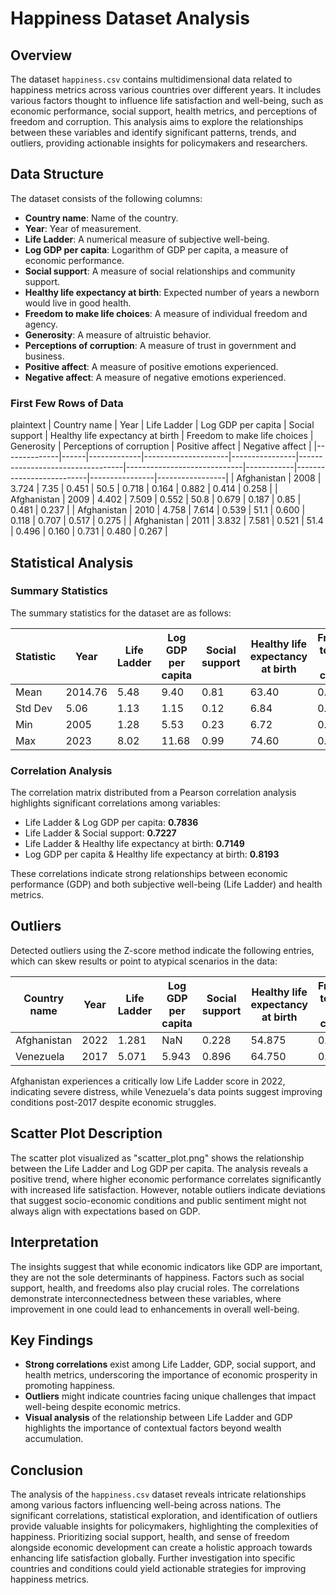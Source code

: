 # Happiness Dataset Analysis

## Overview
The dataset `happiness.csv` contains multidimensional data related to happiness metrics across various countries over different years. It includes various factors thought to influence life satisfaction and well-being, such as economic performance, social support, health metrics, and perceptions of freedom and corruption. This analysis aims to explore the relationships between these variables and identify significant patterns, trends, and outliers, providing actionable insights for policymakers and researchers.

## Data Structure
The dataset consists of the following columns:

- **Country name**: Name of the country.
- **Year**: Year of measurement.
- **Life Ladder**: A numerical measure of subjective well-being.
- **Log GDP per capita**: Logarithm of GDP per capita, a measure of economic performance.
- **Social support**: A measure of social relationships and community support.
- **Healthy life expectancy at birth**: Expected number of years a newborn would live in good health.
- **Freedom to make life choices**: A measure of individual freedom and agency.
- **Generosity**: A measure of altruistic behavior.
- **Perceptions of corruption**: A measure of trust in government and business.
- **Positive affect**: A measure of positive emotions experienced.
- **Negative affect**: A measure of negative emotions experienced.

### First Few Rows of Data
plaintext
| Country name | Year | Life Ladder | Log GDP per capita | Social support | Healthy life expectancy at birth | Freedom to make life choices | Generosity | Perceptions of corruption | Positive affect | Negative affect |
|--------------|------|-------------|---------------------|----------------|----------------------------------|-----------------------------|------------|--------------------------|----------------|-----------------|
| Afghanistan  | 2008 | 3.724       | 7.35                | 0.451          | 50.5                             | 0.718                       | 0.164      | 0.882                    | 0.414          | 0.258           |
| Afghanistan  | 2009 | 4.402       | 7.509               | 0.552          | 50.8                             | 0.679                       | 0.187      | 0.85                     | 0.481          | 0.237           |
| Afghanistan  | 2010 | 4.758       | 7.614               | 0.539          | 51.1                             | 0.600                       | 0.118      | 0.707                    | 0.517          | 0.275           |
| Afghanistan  | 2011 | 3.832       | 7.581               | 0.521          | 51.4                             | 0.496                       | 0.160      | 0.731                    | 0.480          | 0.267           |


## Statistical Analysis
### Summary Statistics

The summary statistics for the dataset are as follows:

| Statistic | Year       | Life Ladder | Log GDP per capita | Social support | Healthy life expectancy at birth | Freedom to make life choices | Generosity | Perceptions of corruption | Positive affect | Negative affect |
|-----------|------------|-------------|---------------------|----------------|----------------------------------|-----------------------------|------------|--------------------------|----------------|-----------------|
| Mean      | 2014.76    | 5.48        | 9.40                | 0.81           | 63.40                            | 0.75                        | 0.0001     | 0.74                     | 0.65           | 0.27            |
| Std Dev   | 5.06       | 1.13        | 1.15                | 0.12           | 6.84                             | 0.14                        | 0.16       | 0.18                     | 0.11           | 0.09            |
| Min       | 2005       | 1.28        | 5.53                | 0.23           | 6.72                             | 0.23                        | -0.34      | 0.04                     | 0.18           | 0.08            |
| Max       | 2023       | 8.02        | 11.68               | 0.99           | 74.60                            | 0.99                        | 0.70       | 0.98                     | 0.88           | 0.71            |

### Correlation Analysis
The correlation matrix distributed from a Pearson correlation analysis highlights significant correlations among variables:

- Life Ladder & Log GDP per capita: **0.7836**
- Life Ladder & Social support: **0.7227**
- Life Ladder & Healthy life expectancy at birth: **0.7149**
- Log GDP per capita & Healthy life expectancy at birth: **0.8193**
  
These correlations indicate strong relationships between economic performance (GDP) and both subjective well-being (Life Ladder) and health metrics.

## Outliers
Detected outliers using the Z-score method indicate the following entries, which can skew results or point to atypical scenarios in the data:

| Country name | Year | Life Ladder | Log GDP per capita | Social support | Healthy life expectancy at birth | Freedom to make life choices | Generosity | Perceptions of corruption | Positive affect | Negative affect |
|--------------|------|-------------|---------------------|----------------|----------------------------------|-----------------------------|------------|--------------------------|----------------|-----------------|
| Afghanistan  | 2022 | 1.281       | NaN                 | 0.228          | 54.875                           | 0.368                       | NaN        | 0.733                    | 0.206          | 0.576           |
| Venezuela     | 2017 | 5.071       | 5.943               | 0.896          | 64.750                           | 0.636                       | 0.050      | 0.844                    | 0.697          | 0.363           |

Afghanistan experiences a critically low Life Ladder score in 2022, indicating severe distress, while Venezuela's data points suggest improving conditions post-2017 despite economic struggles.

## Scatter Plot Description
The scatter plot visualized as "scatter_plot.png" shows the relationship between the Life Ladder and Log GDP per capita. The analysis reveals a positive trend, where higher economic performance correlates significantly with increased life satisfaction. However, notable outliers indicate deviations that suggest socio-economic conditions and public sentiment might not always align with expectations based on GDP.

## Interpretation
The insights suggest that while economic indicators like GDP are important, they are not the sole determinants of happiness. Factors such as social support, health, and freedoms also play crucial roles. The correlations demonstrate interconnectedness between these variables, where improvement in one could lead to enhancements in overall well-being.

## Key Findings
- **Strong correlations** exist among Life Ladder, GDP, social support, and health metrics, underscoring the importance of economic prosperity in promoting happiness.
- **Outliers** might indicate countries facing unique challenges that impact well-being despite economic metrics.
- **Visual analysis** of the relationship between Life Ladder and GDP highlights the importance of contextual factors beyond wealth accumulation.

## Conclusion
The analysis of the `happiness.csv` dataset reveals intricate relationships among various factors influencing well-being across nations. The significant correlations, statistical exploration, and identification of outliers provide valuable insights for policymakers, highlighting the complexities of happiness. Prioritizing social support, health, and sense of freedom alongside economic development can create a holistic approach towards enhancing life satisfaction globally. Further investigation into specific countries and conditions could yield actionable strategies for improving happiness metrics.